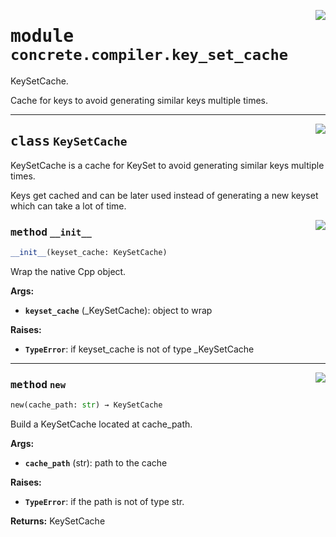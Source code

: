 <!-- markdownlint-disable -->

<a href="../../../../concrete-ml/.venv/lib/python3.9/site-packages/concrete/compiler/key_set_cache.py#L0"><img align="right" style="float:right;" src="https://img.shields.io/badge/-source-cccccc?style=flat-square"></a>

# <kbd>module</kbd> `concrete.compiler.key_set_cache`
KeySetCache. 

Cache for keys to avoid generating similar keys multiple times. 



---

<a href="../../../../concrete-ml/.venv/lib/python3.9/site-packages/concrete/compiler/key_set_cache.py#L18"><img align="right" style="float:right;" src="https://img.shields.io/badge/-source-cccccc?style=flat-square"></a>

## <kbd>class</kbd> `KeySetCache`
KeySetCache is a cache for KeySet to avoid generating similar keys multiple times. 

Keys get cached and can be later used instead of generating a new keyset which can take a lot of time. 

<a href="../../../../concrete-ml/.venv/lib/python3.9/site-packages/concrete/compiler/key_set_cache.py#L24"><img align="right" style="float:right;" src="https://img.shields.io/badge/-source-cccccc?style=flat-square"></a>

### <kbd>method</kbd> `__init__`

```python
__init__(keyset_cache: KeySetCache)
```

Wrap the native Cpp object. 



**Args:**
 
 - <b>`keyset_cache`</b> (_KeySetCache):  object to wrap 



**Raises:**
 
 - <b>`TypeError`</b>:  if keyset_cache is not of type _KeySetCache 




---

<a href="../../../../concrete-ml/.venv/lib/python3.9/site-packages/concrete/compiler/key_set_cache.py#L39"><img align="right" style="float:right;" src="https://img.shields.io/badge/-source-cccccc?style=flat-square"></a>

### <kbd>method</kbd> `new`

```python
new(cache_path: str) → KeySetCache
```

Build a KeySetCache located at cache_path. 



**Args:**
 
 - <b>`cache_path`</b> (str):  path to the cache 



**Raises:**
 
 - <b>`TypeError`</b>:  if the path is not of type str. 



**Returns:**
 KeySetCache 


